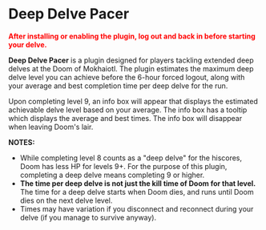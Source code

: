 # Deep Delve Pacer

<span style="color:red">**After installing or enabling the plugin, log out and back in before starting your delve.**</span>

**Deep Delve Pacer** is a plugin designed for players tackling extended deep delves at the Doom of Mokhaiotl. The plugin estimates the maximum deep delve level you can achieve before the 6-hour forced logout, along with your average and best completion time per deep delve for the run.

Upon completing level 9, an info box will appear that displays the estimated achievable delve level based on your average. The info box has a tooltip which displays the average and best times. The info box will disappear when leaving Doom's lair.

**NOTES:**
- While completing level 8 counts as a "deep delve" for the hiscores, Doom has less HP for levels 9+. For the purpose of this plugin, completing a deep delve means completing 9 or higher.
- **The time per deep delve is not just the kill time of Doom for that level.** The time for a deep delve starts when Doom dies, and runs until Doom dies on the next delve level.
- Times may have variation if you disconnect and reconnect during your delve (if you manage to survive anyway).
